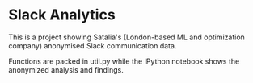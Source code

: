 # Slack Analytics
This is a project showing Satalia's (London-based ML and optimization company) anonymised Slack communication data.

Functions are packed in util.py while the IPython notebook shows the anonymized analysis and findings.
